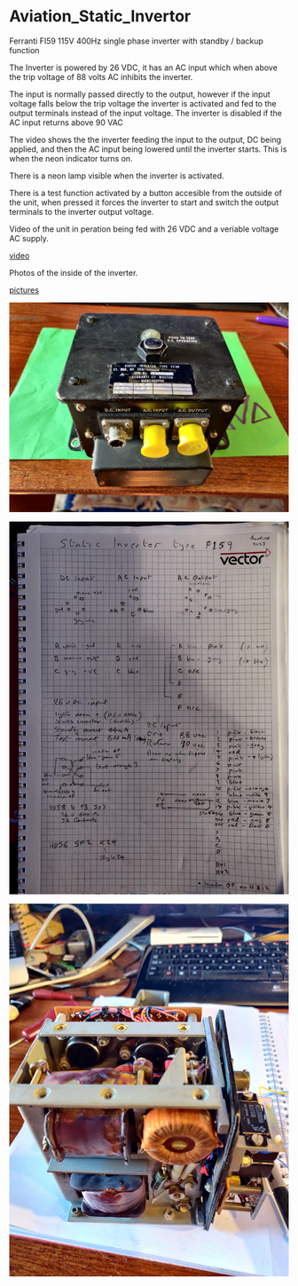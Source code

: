# Aviation_Static_Invertor
Ferranti FI59 115V 400Hz single phase inverter with standby / backup function

The Inverter is powered by 26 VDC, it has an AC input which when above the trip voltage of 88 volts AC inhibits the inverter. 

The input is normally passed directly to the output, however if the input voltage falls below the trip voltage the inverter is activated and fed to the output terminals instead of the input voltage. The inverter is disabled if the AC input returns above 90 VAC

The video shows the the inverter feeding the input to the output, DC being applied, and then the AC input being lowered until the inverter starts. This is when the neon indicator turns on.

There is a neon lamp visible when the inverter is activated.

There is a test function activated by a button accesible from the outside of the unit, when pressed it forces the inverter to start and switch the output terminals to the inverter output voltage.

Video of the unit in peration being fed with 26 VDC and a veriable voltage AC supply.

[video](https://youtube.com/shorts/nxcaFDpzbHE)

Photos of the inside of the inverter.

[pictures](./images/README.md)

![overview](./images/overview.png)

![notes](./images/notes.png)

![inside](./images/inside.png)

